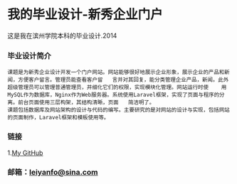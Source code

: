 我的毕业设计-新秀企业门户
===================================
  这是我在滨州学院本科的毕业设计.2014

### 毕业设计简介  
    课题是为新秀企业设计开发一个门户网站。网站能够很好地展示企业形象，展示企业的产品和新闻，方便客户留言。管理员能查看客户留   言并对其回复，能分类管理企业产品，新闻。此外超级管理员可以管理普通管理员，并细化它们的权限，实现模块化管理。网站运行时使    用MySQL作为数据库，Nginx作为Web服务器。系统使用Laravel框架，实现了页面与程序的分离。前台页面使用三层构架，其结构清晰，页面   简洁明了。
    课题包括数据库及网站架构的设计与代码的编写。主要研究的是对网站的设计与实现，包括网站的页面制作，Laravel框架和模板使用等。


### 链接
1.[My GitHub](http://github.com/netmou)<br />
### 邮箱：leiyanfo@sina.com
